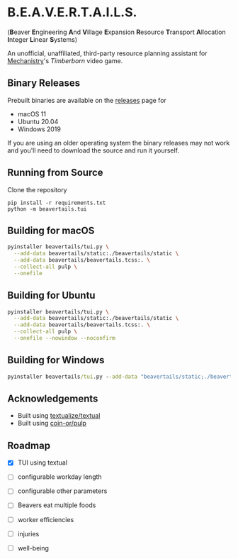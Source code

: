 # B.E.A.V.E.R.T.A.I.L.S.

(**B**eaver
**E**ngineering
**A**nd
**V**illage
**E**xpansion
**R**esource
**T**ransport
**A**llocation
**I**nteger
**L**inear
**S**ystems)

An unofficial, unaffiliated, third-party resource planning assistant for [Mechanistry](https://mechanistry.com/)'s *Timberborn* video game.

## Binary Releases

Prebuilt binaries are available on the [releases](https://github.com/cwpearson/beavertails/releases) page for
* macOS 11
* Ubuntu 20.04
* Windows 2019

If you are using an older operating system the binary releases may not work and you'll need to download the source and run it yourself.

## Running from Source

Clone the repository

```
pip install -r requirements.txt
python -m beavertails.tui
```

## Building for macOS

```bash
pyinstaller beavertails/tui.py \
  --add-data beavertails/static:./beavertails/static \
  --add-data beavertails/beavertails.tcss:. \
  --collect-all pulp \
  --onefile
```

## Building for Ubuntu

```bash
pyinstaller beavertails/tui.py \
  --add-data beavertails/static:./beavertails/static \
  --add-data beavertails/beavertails.tcss:. \
  --collect-all pulp \
  --onefile --nowindow --noconfirm
```

## Building for Windows

```bat
pyinstaller beavertails/tui.py --add-data "beavertails/static;./beavertails/static" --add-data "beavertails/beavertails.tcss;." --collect-all pulp --onefile --nowindow --noconfirm
```

## Acknowledgements

* Built using [textualize/textual](https://github.com/Textualize/textual)
* Built using [coin-or/pulp](https://github.com/coin-or/pulp)

## Roadmap

- [x] TUI using textual
- [ ] configurable workday length
- [ ] configurable other parameters
- [ ] Beavers eat multiple foods
- [ ] worker efficiencies
- [ ] injuries
- [ ] well-being

